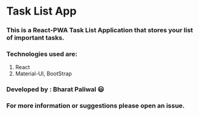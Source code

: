 # Task List App

### This is a React-PWA Task List Application that stores your list of important tasks.


### Technologies used are:
1) React
2) Material-UI, BootStrap 


### Developed by : Bharat Paliwal :smiley:

### For more information or suggestions please open an issue.
